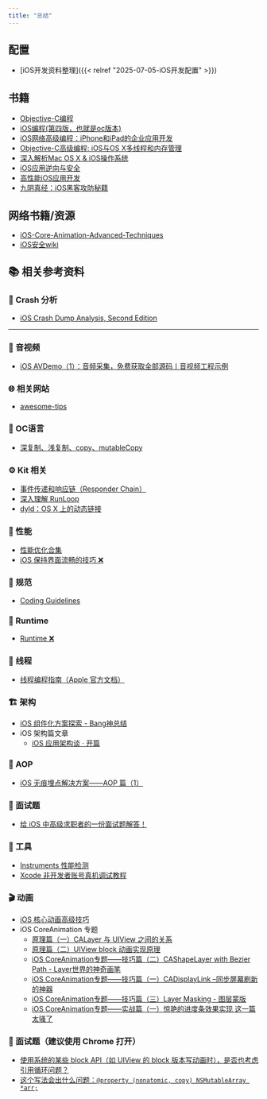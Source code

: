 ```yaml
---
title: "总结"
---
```


## 配置

- [iOS开发资料整理]({{< relref "2025-07-05-iOS开发配置" >}})

## 书籍

- [Objective-C编程](https://book.douban.com/subject/19962787/)
- [iOS编程(第四版，也就是oc版本)](https://book.douban.com/subject/26287812/)
- [iOS网络高级编程：iPhone和iPad的企业应用开发](https://book.douban.com/subject/25919485/)
- [Objective-C高级编程: iOS与OS X多线程和内存管理](https://book.douban.com/subject/24720270/)
- [深入解析Mac OS X & iOS操作系统](https://book.douban.com/subject/25870206/)
- [iOS应用逆向与安全](https://book.douban.com/subject/30239776/)
- [高性能iOS应用开发](https://book.douban.com/subject/27013752/)
- [九阴真经：iOS黑客攻防秘籍](https://book.douban.com/subject/34658682/)

## 网络书籍/资源

- [iOS-Core-Animation-Advanced-Techniques](https://zsisme.gitbooks.io/ios-/content/)
- [iOS安全wiki](https://wizardforcel.gitbooks.io/ios-sec-wiki/content/index.html)

## 📚 相关参考资料

### 🧩 Crash 分析

- [iOS Crash Dump Analysis, Second Edition](https://faisalmemon.github.io/ios-crash-dump-analysis-book/zh/)

---

### 🎵 音视频

- [iOS AVDemo（1）：音频采集，免费获取全部源码丨音视频工程示例](https://mp.weixin.qq.com/s?__biz=MjM5MTkxOTQyMQ==&mid=2257484867&idx=1&sn=d857104930a86de8ab0bdf2358ca6283&chksm=a5d4e01192a36907ac113fcac5807807cc10d587713e0ff3f3bff116b7e3d15fadee92c51fe4&scene=21#wechat_redirect)

### 🌐 相关网站

- [awesome-tips](https://awesome-tips.gitbook.io/ios/you-hua)

### 🧠 OC语言

- [深复制、浅复制、copy、mutableCopy](https://github.com/pro648/tips/wiki/%E6%B7%B1%E5%A4%8D%E5%88%B6%E3%80%81%E6%B5%85%E5%A4%8D%E5%88%B6%E3%80%81copy%E3%80%81mutableCopy)

### ⚙️ Kit 相关

- [事件传递和响应链（Responder Chain）](https://github.com/pro648/tips/wiki/%E4%BA%8B%E4%BB%B6%E4%BC%A0%E9%80%92%E5%92%8C%E5%93%8D%E5%BA%94%E9%93%BE%EF%BC%88Responder-Chain%EF%BC%89)
- [深入理解 RunLoop](https://blog.ibireme.com/2015/05/18/runloop/)
- [dyld：OS X 上的动态链接](https://www.mikeash.com/pyblog/friday-qa-2012-11-09-dyld-dynamic-linking-on-os-x.html)

### 🚀 性能

- [性能优化合集](https://github.com/skyming/iOS-Performance-Optimization)
- [iOS 保持界面流畅的技巧 ❌](https://blog.ibireme.com/2015/11/12/smooth_user_interfaces_for_ios/)

### 🧾 规范

- [Coding Guidelines](https://casatwy.com/iosying-yong-jia-gou-tan-viewceng-de-zu-zhi-he-diao-yong-fang-an.html)

### 🧩 Runtime

- [Runtime ❌](https://github.com/Magic-Unique/Runtime/blob/master/A.%E5%89%8D%E8%A8%80.md)

### 🧵 线程

- [线程编程指南（Apple 官方文档）](https://developer.apple.com/library/archive/documentation/Cocoa/Conceptual/Multithreading/Introduction/Introduction.html#//apple_ref/doc/uid/10000057i-CH1-SW1)

### 🏗 架构

- [iOS 组件化方案探索 - Bang神总结](https://blog.cnbang.net/tech/3080/)
- iOS 架构篇文章  
  - [iOS 应用架构谈 · 开篇](https://casatwy.com/iosying-yong-jia-gou-tan-kai-pian.html)

### 🧮 AOP

- [iOS 无痕埋点解决方案——AOP 篇（1）](https://www.jianshu.com/p/2c68896aeb9b)

### 💼 面试题

- [给 iOS 中高级求职者的一份面试题解答！](https://www.nowcoder.com/discuss/353148958132346880?sourceSSR=search)

### 🧰 工具

- [Instruments 性能检测](https://www.jianshu.com/p/9e94e42cfb01)
- [Xcode 非开发者账号真机调试教程](https://xjkstar.github.io/2018/05/24/Xcode%E9%9D%9E%E5%BC%80%E5%8F%91%E8%80%85%E8%B4%A6%E5%8F%B7%E7%9C%9F%E6%9C%BA%E8%B0%83%E8%AF%95%E6%95%99%E7%A8%8B/)

### 🎬 动画

- [iOS 核心动画高级技巧](https://zsisme.gitbooks.io/ios-/content/chapter1/the-layer-tree.html)
- iOS CoreAnimation 专题  
  - [原理篇（一）CALayer 与 UIView 之间的关系](https://zhuanlan.zhihu.com/p/358584869)  
  - [原理篇（二）UIView block 动画实现原理](https://zhuanlan.zhihu.com/p/358607565)
  - [iOS CoreAnimation专题——技巧篇（二）CAShapeLayer with Bezier Path - Layer世界的神奇画笔](https://zhuanlan.zhihu.com/p/360351464)
  - [iOS CoreAnimation专题——技巧篇（一）CADisplayLink –同步屏幕刷新的神器](https://zhuanlan.zhihu.com/p/360351464)
  - [iOS CoreAnimation专题——技巧篇（三）Layer Masking - 图层蒙版](https://zhuanlan.zhihu.com/p/374433462)
  - [iOS CoreAnimation专题——实战篇（一）惊艳的进度条效果实现 这一篇太骚了](https://zhuanlan.zhihu.com/p/374435139)

### 💬 面试题（建议使用 Chrome 打开）

- [使用系统的某些 block API（如 UIView 的 block 版本写动画时），是否也考虑引用循环问题？](https://github.com/ChenYilong/iOSInterviewQuestions/blob/master/01%E3%80%8A%E6%8B%9B%E8%81%98%E4%B8%80%E4%B8%AA%E9%9D%A0%E8%B0%B1%E7%9A%84iOS%E3%80%8B%E9%9D%A2%E8%AF%95%E9%A2%98%E5%8F%82%E8%80%83%E7%AD%94%E6%A1%88/%E3%80%8A%E6%8B%9B%E8%81%98%E4%B8%80%E4%B8%AA%E9%9D%A0%E8%B0%B1%E7%9A%84iOS%E3%80%8B%E9%9D%A2%E8%AF%95%E9%A2%98%E5%8F%82%E8%80%83%E7%AD%94%E6%A1%88%EF%BC%88%E4%B8%8B%EF%BC%89.md#39-%E4%BD%BF%E7%94%A8%E7%B3%BB%E7%BB%9F%E7%9A%84%E6%9F%90%E4%BA%9Bblock-api%E5%A6%82uiview%E7%9A%84block%E7%89%88%E6%9C%AC%E5%86%99%E5%8A%A8%E7%94%BB%E6%97%B6%E6%98%AF%E5%90%A6%E4%B9%9F%E8%80%83%E8%99%91%E5%BC%95%E7%94%A8%E5%BE%AA%E7%8E%AF%E9%97%AE%E9%A2%98:~:text=39.-,%E4%BD%BF%E7%94%A8%E7%B3%BB%E7%BB%9F%E7%9A%84%E6%9F%90%E4%BA%9Bblock%20api%EF%BC%88%E5%A6%82UIView%E7%9A%84block%E7%89%88%E6%9C%AC%E5%86%99%E5%8A%A8%E7%94%BB%E6%97%B6%EF%BC%89%EF%BC%8C%E6%98%AF%E5%90%A6%E4%B9%9F%E8%80%83%E8%99%91%E5%BC%95%E7%94%A8%E5%BE%AA%E7%8E%AF%E9%97%AE%E9%A2%98%EF%BC%9F,-%E6%B3%A8%EF%BC%9A39%E9%A2%98)
- [这个写法会出什么问题：`@property (nonatomic, copy) NSMutableArray *arr;`](https://juejin.cn/post/7233293144451317821#:~:text=%E5%A4%8D%E5%88%B6%EF%BC%88%E6%B7%B1%E5%A4%8D%E5%88%B6%EF%BC%89%EF%BC%81-,%E8%BF%99%E4%B8%AA%E5%86%99%E6%B3%95%E4%BC%9A%E5%87%BA%E4%BB%80%E4%B9%88%E9%97%AE%E9%A2%98%EF%BC%9A%40property%20(nonatomic%2C%20copy)%20NSMutableArray%20*arr%3B,-%E9%97%AE%E9%A2%98%EF%BC%9A%E6%B7%BB%E5%8A%A0%2C%E5%88%A0%E9%99%A4)
